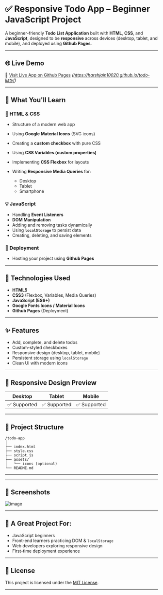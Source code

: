 
# ✅ Responsive Todo App – Beginner JavaScript Project

A beginner-friendly **Todo List Application** built with **HTML**, **CSS**, and **JavaScript**, designed to be **responsive** across devices (desktop, tablet, and mobile), and deployed using **Github Pages**.

---

## 🌐 Live Demo

🚀 [Visit Live App on Github Pages](#) *(https://harshjain10020.github.io/todo-listy/)*

---

## 📌 What You'll Learn

### 🧠 HTML & CSS

* Structure of a modern web app
* Using **Google Material Icons** (SVG icons)
* Creating a **custom checkbox** with pure CSS
* Using **CSS Variables (custom properties)**
* Implementing **CSS Flexbox** for layouts
* Writing **Responsive Media Queries** for:

  * Desktop
  * Tablet
  * Smartphone

### 💡 JavaScript

* Handling **Event Listeners**
* **DOM Manipulation**
* Adding and removing tasks dynamically
* Using **`localStorage`** to persist data
* Creating, deleting, and saving elements

### 🧰 Deployment

* Hosting your project using **Github Pages**

---

## 🧱 Technologies Used

* **HTML5**
* **CSS3** (Flexbox, Variables, Media Queries)
* **JavaScript (ES6+)**
* **Google Fonts Icons / Material Icons**
* **Github Pages** (Deployment)

---

## ✨ Features

* Add, complete, and delete todos
* Custom-styled checkboxes
* Responsive design (desktop, tablet, mobile)
* Persistent storage using `localStorage`
* Clean UI with modern icons

---

## 📲 Responsive Design Preview

| Desktop     | Tablet      | Mobile      |
| ----------- | ----------- | ----------- |
| ✅ Supported | ✅ Supported | ✅ Supported |

---

## 📁 Project Structure

```
/todo-app
│
├── index.html
├── style.css
├── script.js
├── assets/
│   └── icons (optional)
└── README.md
```

---


---

## 📸 Screenshots
![image](https://github.com/user-attachments/assets/49559d90-88dd-49e2-af7b-6eb9c1d1b70b)


---

## 📌 A Great Project For:

* JavaScript beginners
* Front-end learners practicing DOM & `localStorage`
* Web developers exploring responsive design
* First-time deployment experience

---

## 📝 License

This project is licensed under the [MIT License](LICENSE).

---
